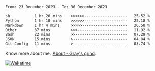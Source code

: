 <!--START_SECTION:waka-->

```txt
From: 23 December 2023 - To: 30 December 2023

sh           1 hr 20 mins    >>>>>>-------------------   25.52 %
Python       1 hr 10 mins    >>>>>>-------------------   22.18 %
Markdown     1 hr 4 mins     >>>>>--------------------   20.50 %
Other        37 mins         >>>----------------------   11.92 %
Bash         22 mins         >>-----------------------   07.28 %
JSON         15 mins         >------------------------   04.84 %
Git Config   11 mins         >------------------------   03.74 %
```

<!--END_SECTION:waka-->

<!-- [![grayxu's github stats](https://github-readme-stats.vercel.app/api?username=grayxu&count_private=true&show_icons=true)](https://github.com/grayxu) -->

Know more about me: [About - Gray's grind](https://www.grayxu.cn/).
<p align="left">
  <a href="https://wakatime.com/@grayxu" target="_blank">
    <img alt="Wakatime" src="https://wakatime.com/badge/user/c69eb31e-43a1-463f-8968-c3449e386f57.svg"/>
  </a>
</p>

